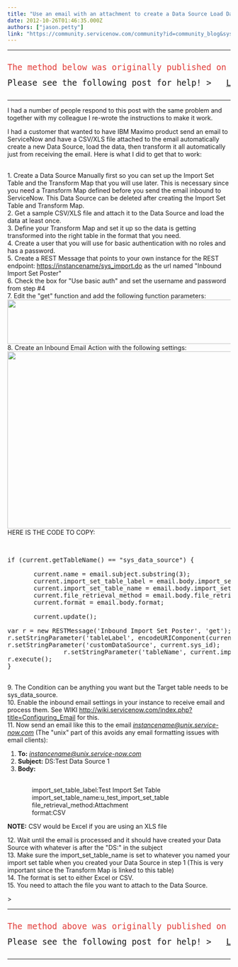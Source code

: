 ```yaml
---
title: "Use an email with an attachment to create a Data Source Load Data and Run Transform"
date: 2012-10-26T01:46:35.000Z
authors: ["jason.petty"]
link: "https://community.servicenow.com/community?id=community_blog&sys_id=0d3daae5dbd0dbc01dcaf3231f961902"
---
```

<hr/><pre __default_attr="info" __jive_macro_name="alert" alert="info" class="jive_text_macro jive_macro_alert" data-renderedposition="31.23333740234375_8_1191_78" modifiedtitle="true"><p><span style="font-size: 14pt;"><span style="color: #e23d39;">The method below was originally published on Oct 25, 2012, is an outdated process</span> <br/></span></p><p><span style="font-size: 14pt;">Please see the following post for help! &gt;   <a title="Loading data from an email attachment" __default_attr="6454" __jive_macro_name="blogpost" class="jive_macro jive_macro_blogpost" data-orig-content="Loading data from an email attachment" data-renderedposition="73.18333435058594_384.48333740234375_346_22" href="/community?id=community_blog&sys_id=908c26e1dbd0dbc01dcaf3231f9619c4">Loading data from an email attachment</a> </span></p></pre><hr/><p></p><p>I had a number of people respond to this post with the same problem and together with my colleague I re-wrote the instructions to make it work.</p><p></p><p>I had a customer that wanted to have IBM Maximo product send an email to ServiceNow and have a CSV/XLS file attached to the email automatically create a new Data Source, load the data, then transform it all automatically just from receiving the email. Here is what I did to get that to work:</p><p></p><p><br/> 1. Create a Data Source Manually first so you can set up the Import Set Table and the Transform Map that you will use later. This is necessary since you need a Transform Map defined before you send the email inbound to ServiceNow. This Data Source can be deleted after creating the Import Set Table and Transform Map.<br/> 2. Get a sample CSV/XLS file and attach it to the Data Source and load the data at least once.<br/> 3. Define your Transform Map and set it up so the data is getting transformed into the right table in the format that you need.<br/> 4. Create a user that you will use for basic authentication with no roles and has a password.<br/><span> 5. Create a REST Message that points to your own instance for the REST endpoint: </span><a title="" _jive_internal="true" href="https://instancename/sys_import.do" rel="nofollow" target="_blank">https://instancename/sys_import.do</a><span> as the url named "Inbound Import Set Poster"</span><br/> 6. Check the box for "Use basic auth" and set the username and password from step #4<br/> 7. Edit the "get" function and add the following function parameters:<br/><img height="100" src="http://www.hobbycache.com/images/servicenow/rest_params.png" width="800"/><br/> 8. Create an Inbound Email Action with the following settings:<br/><img height="400" src="http://www.hobbycache.com/images/servicenow/screenshot.png" width="800"/><br/>HERE IS THE CODE TO COPY:</p><pre __default_attr="plain" __jive_macro_name="code" class="jive_macro_code _jivemacro_uid_14877014196301932 jive_text_macro" data-renderedposition="989.7000122070312_8_1191_288" jivemacro_uid="_14877014196301932"><br/><br/>if (current.getTableName() == "sys_data_source") {<br/><br/>       current.name = email.subject.substring(3);<br/>       current.import_set_table_label = email.body.import_set_table_label;<br/>       current.import_set_table_name = email.body.import_set_table_name;<br/>       current.file_retrieval_method = email.body.file_retrieval_method;<br/>       current.format = email.body.format;<br/><br/>       current.update();<br/><br/>var r = new RESTMessage('Inbound Import Set Poster', 'get');<br/>r.setStringParameter('tableLabel', encodeURIComponent(current.name));<br/>r.setStringParameter('customDataSource', current.sys_id);<br/>               r.setStringParameter('tableName', current.import_set_table_name);<br/>r.execute();<br/>}</pre><p><br/> 9. The Condition can be anything you want but the Target table needs to be sys_data_source.<br/><span> 10. Enable the inbound email settings in your instance to receive email and process them. See WIKI </span><a title="" _jive_internal="true" href="http://wiki.servicenow.com/index.php?title=Configuring_Email" rel="nofollow" target="_blank">http://wiki.servicenow.com/index.php?title=Configuring_Email</a><span> for this.</span><br/> 11. Now send an email like this to the email <em><a title="k-email-small" class="jive-link-email-small" href="mailto:instancename@unix.service-now.com">instancename@unix.service-now.com</a></em> (The "unix" part of this avoids any email formatting issues with email clients):</p><ol><li><strong>To:</strong> <em><a title="k-email-small" class="jive-link-email-small" href="mailto:instancename@unix.service-now.com">instancename@unix.service-now.com</a></em></li><li><strong>Subject:</strong> DS:Test Data Source 1</li><li><strong>Body:</strong></li></ol><p><br/>               import_set_table_label:Test Import Set Table<br/>               import_set_table_name:u_test_import_set_table<br/>               file_retrieval_method:Attachment<br/>               format:CSV</p><p></p><p><strong>NOTE:</strong> CSV would be Excel if you are using an XLS file</p><p></p><p>12. Wait until the email is processed and it should have created your Data Source with whatever is after the "DS:" in the subject<br/> 13. Make sure the import_set_table_name is set to whatever you named your import set table when you created your Data Source in step 1 (This is very important since the Transform Map is linked to this table)<br/> 14. The format is set to either Excel or CSV.<br/> 15. You need to attach the file you want to attach to the Data Source.</p><p>&gt;</p><hr/><pre __default_attr="info" __jive_macro_name="alert" alert="info" class="jive_text_macro jive_macro_alert" data-renderedposition="1755.4000244140625_8_1191_78" modifiedtitle="true"><p><span style="font-size: 14pt;"><span style="color: #e23d39;">The method above <span style="color: #e23d39; font-size: 14pt;">was originally published on Oct 25, 2012, is</span> an outdated process</span> </span></p><p><span style="font-size: 14pt;">Please see the following post for help! &gt;   <a title="Loading data from an email attachment" __default_attr="6454" __jive_macro_name="blogpost" class="jive_macro jive_macro_blogpost" data-orig-content="Loading data from an email attachment" data-renderedposition="1797.3499755859375_384.48333740234375_346_22" href="/community?id=community_blog&sys_id=908c26e1dbd0dbc01dcaf3231f9619c4">Loading data from an email attachment</a> </span></p></pre><hr/>